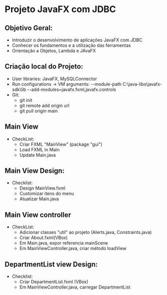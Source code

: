 # Projeto JavaFX com JDBC 
## Objetivo Geral:
- Introduzir o desenvolvimento de aplicações JavaFX com JDBC
- Conhecer os fundamentos e a utilização das ferramentas
- Orientação a Objetos, Lambda e JAvaFX

## Criação local do Projeto:
- User libraries: JavaFX, MySQLConnector
- Run configurations -> VM arguments: --module-path C:\java-libs\javafx-sdk\lib --add-modules=javafx.fxml,javafx.controls 
- Git:
  + git init
  + git remote add origin url
  + git pull origin main

## Main View
+ CheckList:
  - Criar FXML "MainView" (package "gui")
  - Load FXML in Main
  - Update Main.java 

## Main View Design:
+ Checklist:
  - Design MainView.fxml
  - Customizar itens do menu
  - Atualizar Main.java

## Main View controller
+ CheckList:
  - Adicionar classes "util" ao projeto (Alerts.java, Constraints.java)
  - Criar About.fxml(VBox)
  - Em Main.java, expor referencia mainScene
  - Em MainViewController.java, criar método loadView 

## DepartmentList view Design:
+ Checklist:
  - Criar DepartmentList.fxml (VBox)
  - Em MainViewController.java, carregar DepartmentList

